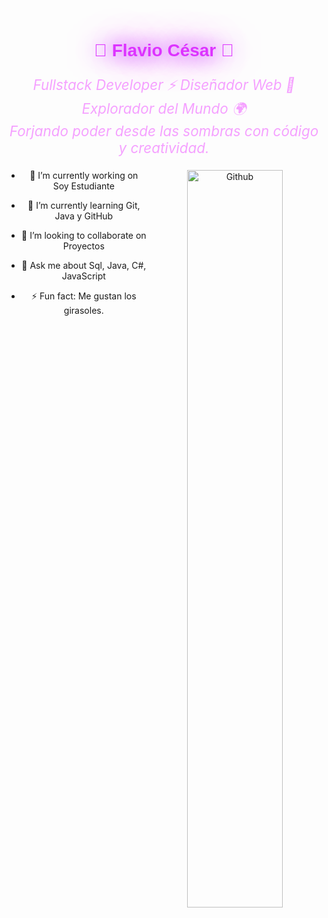 <!-- README para Flavio César - Eminence in Shadow + Gif Ak-Brr -->

<div align="center">

<h1 style="font-family: 'Orbitron', sans-serif; color: #dd33ff; text-shadow: 0 0 30px #aa00ff, 0 0 60px #ff00ff;">
  👑 Flavio César 👑
</h1>

<p style="font-size: 1.4rem; font-style: italic; color: #f5a1ff; max-width: 600px;">
  Fullstack Developer ⚡ Diseñador Web 🎨 Explorador del Mundo 🌍 <br />
  Forjando poder desde las sombras con código y creatividad.
</p>

<img width="55%" align="right" alt="Github" src="https://raw.githubusercontent.com/onimur/.github/master/.resources/git-header.svg" />

- 🔭 I’m currently working on  Soy Estudiante
  
- 🌱 I’m currently learning Git, Java y GitHub
  
- 👯 I’m looking to collaborate on Proyectos
  
- 💬 Ask me about Sql, Java, C#, JavaScript
  
- ⚡ Fun fact: Me gustan los girasoles.
